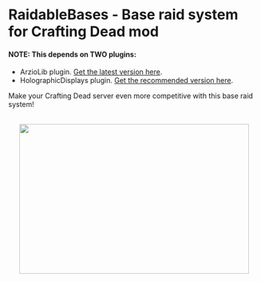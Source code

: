 # RaidableBases - Base raid system for Crafting Dead mod
#### NOTE: This depends on TWO plugins:
- ArzioLib plugin. [Get the latest version here](https://github.com/Arzio/ArzioLib/releases).
- HolographicDisplays plugin. [Get the recommended version here](https://dev.bukkit.org/projects/holographic-displays/files/878923/download).

Make your Crafting Dead server even more competitive with this base raid system!
<p align="center">
  <br>
  <a href="https://www.youtube.com/watch?v=EyKIsZ8s3C8" target="_blank">
    <img width="460" height="300" src="https://img.youtube.com/vi/EyKIsZ8s3C8/0.jpg">
  </a>
</p>
